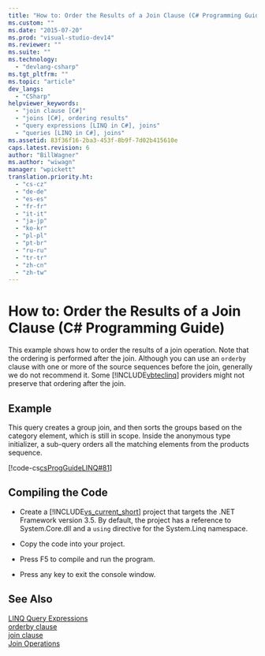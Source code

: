 ```yaml
---
title: "How to: Order the Results of a Join Clause (C# Programming Guide) | Microsoft Docs"
ms.custom: ""
ms.date: "2015-07-20"
ms.prod: "visual-studio-dev14"
ms.reviewer: ""
ms.suite: ""
ms.technology: 
  - "devlang-csharp"
ms.tgt_pltfrm: ""
ms.topic: "article"
dev_langs: 
  - "CSharp"
helpviewer_keywords: 
  - "join clause [C#]"
  - "joins [C#], ordering results"
  - "query expressions [LINQ in C#], joins"
  - "queries [LINQ in C#], joins"
ms.assetid: 83f36f16-2ba3-453f-8b9f-7d02b415610e
caps.latest.revision: 6
author: "BillWagner"
ms.author: "wiwagn"
manager: "wpickett"
translation.priority.ht: 
  - "cs-cz"
  - "de-de"
  - "es-es"
  - "fr-fr"
  - "it-it"
  - "ja-jp"
  - "ko-kr"
  - "pl-pl"
  - "pt-br"
  - "ru-ru"
  - "tr-tr"
  - "zh-cn"
  - "zh-tw"
---
```

# How to: Order the Results of a Join Clause (C# Programming Guide)
This example shows how to order the results of a join operation. Note that the ordering is performed after the join. Although you can use an `orderby` clause with one or more of the source sequences before the join, generally we do not recommend it. Some [!INCLUDE[vbteclinq](../../../csharp/includes/vbteclinq_md.md)] providers might not preserve that ordering after the join.  
  
## Example  
 This query creates a group join, and then sorts the groups based on the category element, which is still in scope. Inside the anonymous type initializer, a sub-query orders all the matching elements from the products sequence.  
  
 [!code-cs[csProgGuideLINQ#81](../../../csharp/programming-guide/arrays/codesnippet/CSharp/how-to-order-the-results-of-a-join-clause_1.cs)]  
  
## Compiling the Code  
  
-   Create a [!INCLUDE[vs_current_short](../../../csharp/programming-guide/classes-and-structs/includes/vs_current_short_md.md)] project that targets the .NET Framework version 3.5. By default, the project has a reference to System.Core.dll and a `using` directive for the System.Linq namespace.  
  
-   Copy the code into your project.  
  
-   Press F5 to compile and run the program.  
  
-   Press any key to exit the console window.  
  
## See Also  
 [LINQ Query Expressions](../../../csharp/programming-guide/linq-query-expressions/index.md)   
 [orderby clause](../../../csharp/language-reference/keywords/orderby-clause.md)   
 [join clause](../../../csharp/language-reference/keywords/join-clause.md)   
 [Join Operations](../Topic/Join%20Operations.md)